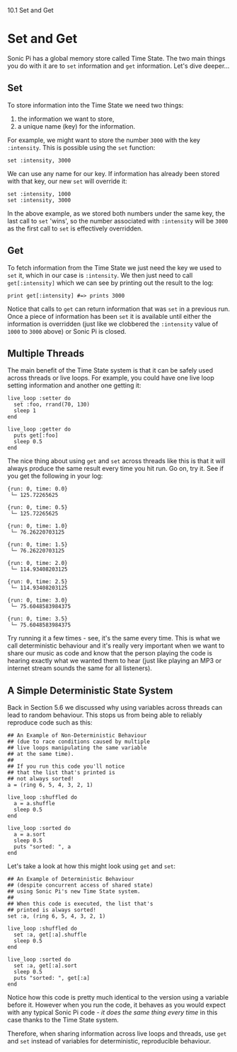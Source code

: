 10.1 Set and Get

# Set and Get

Sonic Pi has a global memory store called Time State. The two main
things you do with it are to `set` information and `get`
information. Let's dive deeper...

## Set

To store information into the Time State we need two things:

1. the information we want to store,
2. a unique name (key) for the information.

For example, we might want to store the number `3000` with the key
`:intensity`. This is possible using the `set` function:

```
set :intensity, 3000
```

We can use any name for our key. If information has already been stored
with that key, our new `set` will override it:

```
set :intensity, 1000
set :intensity, 3000
```

In the above example, as we stored both numbers under the same key, the
last call to `set` 'wins', so the number associated with `:intensity`
will be `3000` as the first call to `set` is effectively overridden.

## Get

To fetch information from the Time State we just need the key we used to
`set` it, which in our case is `:intensity`. We then just need to call
`get[:intensity]` which we can see by printing out the result to the
log:

```
print get[:intensity] #=> prints 3000
```

Notice that calls to `get` can return information that was `set` in
a previous run. Once a piece of information has been `set` it is
available until either the information is overridden (just like we
clobbered the `:intensity` value of `1000` to `3000` above) or Sonic Pi
is closed.

## Multiple Threads

The main benefit of the Time State system is that it can be safely used
across threads or live loops. For example, you could have one live loop
setting information and another one getting it:

```
live_loop :setter do
  set :foo, rrand(70, 130)
  sleep 1
end

live_loop :getter do
  puts get[:foo]
  sleep 0.5
end
```

The nice thing about using `get` and `set` across threads like this is
that it will always produce the same result every time you hit run. Go
on, try it. See if you get the following in your log:

```
{run: 0, time: 0.0}
 └─ 125.72265625

{run: 0, time: 0.5}
 └─ 125.72265625

{run: 0, time: 1.0}
 └─ 76.26220703125

{run: 0, time: 1.5}
 └─ 76.26220703125

{run: 0, time: 2.0}
 └─ 114.93408203125

{run: 0, time: 2.5}
 └─ 114.93408203125

{run: 0, time: 3.0}
 └─ 75.6048583984375

{run: 0, time: 3.5}
 └─ 75.6048583984375
```

 Try running it a few times - see, it's the same every time. This is
 what we call deterministic behaviour and it's really very important
 when we want to share our music as code and know that the person
 playing the code is hearing exactly what we wanted them to hear (just
 like playing an MP3 or internet stream sounds the same for all
 listeners).

## A Simple Deterministic State System

Back in Section 5.6 we discussed why using variables across threads can
lead to random behaviour. This stops us from being able to reliably
reproduce code such as this:

```
## An Example of Non-Deterministic Behaviour
## (due to race conditions caused by multiple
## live loops manipulating the same variable
## at the same time).
##  
## If you run this code you'll notice
## that the list that's printed is
## not always sorted!
a = (ring 6, 5, 4, 3, 2, 1)

live_loop :shuffled do
  a = a.shuffle
  sleep 0.5
end

live_loop :sorted do
  a = a.sort
  sleep 0.5
  puts "sorted: ", a
end
```

Let's take a look at how this might look using `get` and `set`:

```
## An Example of Deterministic Behaviour
## (despite concurrent access of shared state)
## using Sonic Pi's new Time State system.
##
## When this code is executed, the list that's
## printed is always sorted!
set :a, (ring 6, 5, 4, 3, 2, 1)

live_loop :shuffled do
  set :a, get[:a].shuffle
  sleep 0.5
end

live_loop :sorted do
  set :a, get[:a].sort
  sleep 0.5
  puts "sorted: ", get[:a]
end
```

Notice how this code is pretty much identical to the version using
a variable before it. However when you run the code, it behaves as you
would expect with any typical Sonic Pi code - *it does the same thing
every time* in this case thanks to the Time State system.

Therefore, when sharing information across live loops and threads, use
`get` and `set` instead of variables for deterministic, reproducible
behaviour.
